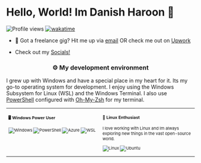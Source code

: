 
# Hello, World! Im Danish Haroon 👋

![Profile views](https://komarev.com/ghpvc/?username=mdanishharoon&label=Profile%20views&color=60598F&style=flat)
[![wakatime](https://wakatime.com/badge/user/f174fb08-b0d3-44cc-8552-a18458e287a8.svg)](https://wakatime.com/@f174fb08-b0d3-44cc-8552-a18458e287a8)

<div class="github-introduction">



</div>

- 💼 Got a freelance gig? Hit me up via <a href="mailto:danishh.h@icloud.com">email</a> OR check me out on <a href="https://www.upwork.com/freelancers/~01b9a46df790944107?mp_source=share">Upwork</a>

- Check out my  <a href="https://danish-h.carrd.co/"> Socials! </a> 

### <p align="center">⚙️ My development environment </p>
 I grew up with Windows and have a special place in my heart for it. Its my go-to operating system for development.
 I enjoy using the Windows Subsystem for Linux (WSL) and the Windows Terminal. I also use <a href="https://docs.microsoft.com/en-us/powershell/" target="_blank">PowerShell</a> configured with <a href="https://[ohmyzsh.dev](https://ohmyz.sh/)/" target="_blank">Oh-My-Zsh</a> for my terminal.


<div class="table-devenvironment">
  <table style="font-size: 11px">
  <tr>
  <td valign="top" width="50%">
  
  #### 🖥️ Windows Power User
  
  ![Windows](https://img.shields.io/badge/-Windows-503D4D?style=flat&logo=windows&logoColor=#0078D6)
  ![PowerShell](https://img.shields.io/badge/-PowerShell-000000?style=flat&logo=powershell&logoColor=#5391FE)
  ![Azure](https://img.shields.io/badge/-Azure-000000?style=flat&logo=microsoft-azure&logoColor=#0078D4)
  ![WSL](https://img.shields.io/badge/-WSL-000000?style=flat&logo=windows-subsystem-for-linux&logoColor=#FCC624)
  
  </td>
  <td valign="top" width="50%">
  
  #### 🐧 Linux Enthusiast
  
  I love working with Linux and Im always exploring new things in the vast open-source world.
  
  ![Linux](https://img.shields.io/badge/-Linux-000000?style=flat&logo=linux&logoColor=#FCC624)
  ![Ubuntu](https://img.shields.io/badge/-Ubuntu-000000?style=flat&logo=ubuntu&logoColor=#E95420)
  
  </td>
  </tr>
  </table>
</div>
